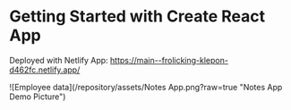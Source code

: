 # Getting Started with Create React App

Deployed with Netlify App: https://main--frolicking-klepon-d462fc.netlify.app/

![Employee data](/repository/assets/Notes App.png?raw=true "Notes App Demo Picture")
